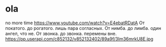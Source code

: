 # ola
no more time
https://www.youtube.com/watch?v=E4ebatRDatA 
От покатого. до рогатого. лишь пара согласных. От нимба. до лимба. один ангел, что не. От звонка. до звонка. перемены вне. 
https://pp.userapi.com/c852132/v852132402/89a9f/3Im36mrkU8E.jpg
